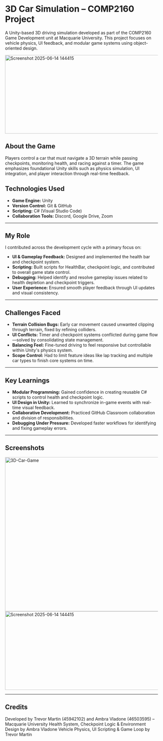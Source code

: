 # 3D Car Simulation – COMP2160 Project

A Unity-based 3D driving simulation developed as part of the COMP2160 Game Development unit at Macquarie University. This project focuses on vehicle physics, UI feedback, and modular game systems using object-oriented design.

<img width="560" height="259" alt="Screenshot 2025-06-14 144415" src="https://github.com/user-attachments/assets/e5b866ac-2a60-449c-92ef-ae699ce0dc20" />

## About the Game

Players control a car that must navigate a 3D terrain while passing checkpoints, monitoring health, and racing against a timer. The game emphasizes foundational Unity skills such as physics simulation, UI integration, and player interaction through real-time feedback.

## Technologies Used

- **Game Engine:** Unity
- **Version Control:** Git & GitHub
- **Scripting:** C# (Visual Studio Code)
- **Collaboration Tools:** Discord, Google Drive, Zoom

---

## My Role

I contributed across the development cycle with a primary focus on:

- **UI & Gameplay Feedback:** Designed and implemented the health bar and checkpoint system.
- **Scripting:** Built scripts for HealthBar, checkpoint logic, and contributed to overall game state control.
- **Debugging:** Helped identify and resolve gameplay issues related to health depletion and checkpoint triggers.
- **User Experience:** Ensured smooth player feedback through UI updates and visual consistency.

---

## Challenges Faced

- **Terrain Collision Bugs:** Early car movement caused unwanted clipping through terrain, fixed by refining colliders.
- **UI Conflicts:** Timer and checkpoint systems conflicted during game flow—solved by consolidating state management.
- **Balancing Feel:** Fine-tuned driving to feel responsive but controllable within Unity's physics system.
- **Scope Control:** Had to limit feature ideas like lap tracking and multiple car types to finish core systems on time.

---

## Key Learnings

- **Modular Programming:** Gained confidence in creating reusable C# scripts to control health and checkpoint logic.
- **UI Design in Unity:** Learned to synchronize in-game events with real-time visual feedback.
- **Collaborative Development:** Practiced GitHub Classroom collaboration and division of responsibilities.
- **Debugging Under Pressure:** Developed faster workflows for identifying and fixing gameplay errors.

---

## Screenshots

<img width="1122" height="508" alt="3D-Car-Game" src="https://github.com/user-attachments/assets/2b4a95f4-42fe-43d1-bef3-e967f24965cf" />

<img width="560" height="259" alt="Screenshot 2025-06-14 144415" src="https://github.com/user-attachments/assets/16144c03-bccc-4f8c-aa24-d3a06d19a8c6" />

---

## Credits

Developed by Trevor Martin (45942102) and Ambra Vladone (46503595) – Macquarie University
Health System, Checkpoint Logic & Environment Design by Ambra Vladone
Vehicle Physics, UI Scripting & Game Loop by Trevor Martin
